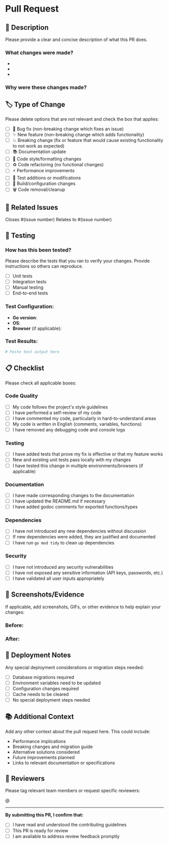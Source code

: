 # Pull Request

## 📝 Description

Please provide a clear and concise description of what this PR does.

### What changes were made?
- 
- 
- 

### Why were these changes made?


## 🏷️ Type of Change

Please delete options that are not relevant and check the box that applies:

- [ ] 🐛 Bug fix (non-breaking change which fixes an issue)
- [ ] ✨ New feature (non-breaking change which adds functionality)
- [ ] 💥 Breaking change (fix or feature that would cause existing functionality to not work as expected)
- [ ] 📚 Documentation update
- [ ] 🎨 Code style/formatting changes
- [ ] ♻️ Code refactoring (no functional changes)
- [ ] ⚡ Performance improvements
- [ ] 🧪 Test additions or modifications
- [ ] 🔧 Build/configuration changes
- [ ] 🗑️ Code removal/cleanup

## 🔗 Related Issues

Closes #(issue number)
Relates to #(issue number)

## 🧪 Testing

### How has this been tested?

Please describe the tests that you ran to verify your changes. Provide instructions so others can reproduce.

- [ ] Unit tests
- [ ] Integration tests
- [ ] Manual testing
- [ ] End-to-end tests

### Test Configuration:
- **Go version**: 
- **OS**: 
- **Browser** (if applicable): 

### Test Results:
```bash
# Paste test output here
```

## 📋 Checklist

Please check all applicable boxes:

### Code Quality
- [ ] My code follows the project's style guidelines
- [ ] I have performed a self-review of my code
- [ ] I have commented my code, particularly in hard-to-understand areas
- [ ] My code is written in English (comments, variables, functions)
- [ ] I have removed any debugging code and console logs

### Testing
- [ ] I have added tests that prove my fix is effective or that my feature works
- [ ] New and existing unit tests pass locally with my changes
- [ ] I have tested this change in multiple environments/browsers (if applicable)

### Documentation
- [ ] I have made corresponding changes to the documentation
- [ ] I have updated the README.md if necessary
- [ ] I have added godoc comments for exported functions/types

### Dependencies
- [ ] I have not introduced any new dependencies without discussion
- [ ] If new dependencies were added, they are justified and documented
- [ ] I have run `go mod tidy` to clean up dependencies

### Security
- [ ] I have not introduced any security vulnerabilities
- [ ] I have not exposed any sensitive information (API keys, passwords, etc.)
- [ ] I have validated all user inputs appropriately

## 📸 Screenshots/Evidence

If applicable, add screenshots, GIFs, or other evidence to help explain your changes:

### Before:
<!-- Add screenshots or describe the before state -->

### After:
<!-- Add screenshots or describe the after state -->

## 🚀 Deployment Notes

Any special deployment considerations or migration steps needed:

- [ ] Database migrations required
- [ ] Environment variables need to be updated
- [ ] Configuration changes required
- [ ] Cache needs to be cleared
- [ ] No special deployment steps needed

## 📚 Additional Context

Add any other context about the pull request here. This could include:

- Performance implications
- Breaking changes and migration guide
- Alternative solutions considered
- Future improvements planned
- Links to relevant documentation or specifications

## 👥 Reviewers

Please tag relevant team members or request specific reviewers:

@<!-- username -->

---

**By submitting this PR, I confirm that:**
- [ ] I have read and understood the contributing guidelines
- [ ] This PR is ready for review
- [ ] I am available to address review feedback promptly
